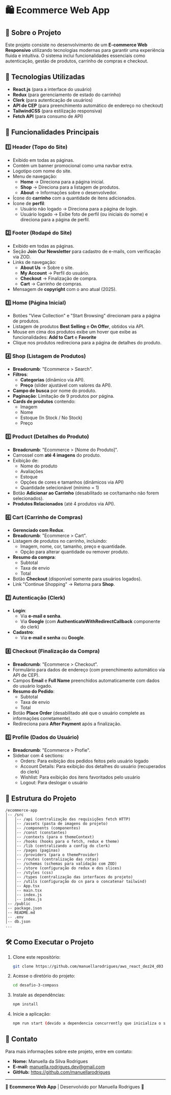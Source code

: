 # 🛍️ Ecommerce Web App

## 📌 Sobre o Projeto
Este projeto consiste no desenvolvimento de um **E-commerce Web Responsivo** utilizando tecnologias modernas para garantir uma experiência fluida e intuitiva. O sistema inclui funcionalidades essenciais como autenticação, gestão de produtos, carrinho de compras e checkout.

## 🚀 Tecnologias Utilizadas
- **React.js** (para a interface do usuário)
- **Redux** (para gerenciamento de estado do carrinho)
- **Clerk** (para autenticação de usuários)
- **API de CEP** (para preenchimento automático de endereço no checkout)
- **TailwindCSS** (para estilização responsiva)
- **Fetch API** (para consumo de API)

## 📜 Funcionalidades Principais

### 1️⃣ **Header (Topo do Site)**
- Exibido em todas as páginas.
- Contém um banner promocional como uma navbar extra.
- Logotipo com nome do site.
- Menu de navegação:
  - **Home** → Direciona para a página inicial.
  - **Shop** → Direciona para a listagem de produtos.
  - **About** → Informações sobre o desenvolvedor.
- Ícone do **carrinho** com a quantidade de itens adicionados.
- Ícone de **perfil**:
  - Usuário não logado → Direciona para a página de login.
  - Usuário logado → Exibe foto de perfil (ou iniciais do nome) e direciona para a página de perfil.

### 2️⃣ **Footer (Rodapé do Site)**
- Exibido em todas as páginas.
- Seção **Join Our Newsletter** para cadastro de e-mails, com verificação via ZOD.
- Links de navegação:
  - **About Us** → Sobre o site.
  - **My Account** → Perfil do usuário.
  - **Checkout** → Finalização de compra.
  - **Cart** → Carrinho de compras.
- Mensagem de **copyright** com o ano atual (2025).

### 3️⃣ **Home (Página Inicial)**
- Botões "View Collection" e "Start Browsing" direcionam para a página de produtos.
- Listagem de produtos **Best Selling** e **On Offer**, obtidos via API.
- Mouse em cima dos produtos exibe um hover que exibe as funcionalidades: **Add to Cart** e **Favorite**
- Clique nos produtos redireciona para a página de detalhes do produto.

### 4️⃣ **Shop (Listagem de Produtos)**
- **Breadcrumb**: "Ecommerce > Search".
- **Filtros**:
  - **Categorias** (dinâmico via API).
  - **Preço** (slider ajustável com valores da API).
- **Campo de busca** por nome do produto.
- **Paginação**: Limitação de 9 produtos por página.
- **Cards de produtos** contendo:
  - Imagem
  - Nome
  - Estoque (In Stock / No Stock)
  - Preço

### 5️⃣ **Product (Detalhes do Produto)**
- **Breadcrumb**: "Ecommerce > [Nome do Produto]".
- Carrossel com **até 4 imagens** do produto.
- Exibição de:
  - Nome do produto
  - Avaliações
  - Estoque
  - Opções de cores e tamanhos (dinâmicos via API)
  - Quantidade selecionável (mínimo = 1)
- Botão **Adicionar ao Carrinho** (desabilitado se cor/tamanho não forem selecionados).
- **Produtos Relacionados** (até 4 produtos via API).

### 6️⃣ **Cart (Carrinho de Compras)**
- **Gerenciado com Redux**.
- **Breadcrumb**: "Ecommerce > Cart".
- Listagem de produtos no carrinho, incluindo:
  - Imagem, nome, cor, tamanho, preço e quantidade.
  - Opção para alterar quantidade ou remover produto.
- **Resumo da compra**:
  - Subtotal
  - Taxa de envio
  - Total
- Botão **Checkout** (disponível somente para usuários logados).
- Link "Continue Shopping" → Retorna para **Shop**.

### 7️⃣ **Autenticação (Clerk)**
- **Login**:
  - Via **e-mail e senha**.
  - Via **Google** (com **AuthenticateWithRedirectCallback** componente do clerk)
- **Cadastro**:
  - Via **e-mail e senha** ou **Google**.

### 8️⃣ **Checkout (Finalização da Compra)**
- **Breadcrumb**: "Ecommerce > Checkout".
- Formulário para dados de endereço (com preenchimento automático via API de CEP).
- Campos **Email** e **Full Name** preenchidos automaticamente com dados do usuário logado.
- **Resumo do Pedido**:
  - Subtotal
  - Taxa de envio
  - Total
- Botão **Place Order** (desabilitado até que o usuário complete as informações corretamente).
- Redireciona para **After Payment** após a finalização.

### 5️⃣ **Profile (Dados do Usuário)**
- **Breadcrumb**: "Ecommerce > Profie".
- Sidebar com 4 sections:
  - Orders: Para exibição dos pedidos feitos pelo usuário logado
  - Account Details: Para exibição dos detalhes do usuário (recuperados do clerk)
  - Wishlist: Para exibição dos itens favoritados pelo usuário
  - Logout: Para deslogar o usuário

## 📂 Estrutura do Projeto
```
/ecommerce-app
│-- /src
│   │-- /api (centralização das requisições fetch HTTP)
│   │-- /assets (pasta de imagens do projeto)
│   │-- /components (componentes)
│   │-- /const (constantes)
│   │-- /contexts (para o themeContext)
│   │-- /hooks (hooks para o fetch, redux e theme)
│   │-- /lib (centralizando a config do clerk)
│   │-- /pages (paginas)
│   │-- /providers (para o themeProvider)
│   │-- /routes (centralização das rotas)
│   │-- /schemas (schemas para validação com ZOD)
│   │-- /store (configuração do redux e dos slices)
│   │-- /styles (css)
│   │-- /types (centralização das interfaces do projeto)
│   │-- /utils (configuração do cn para o concatenar tailwind)
│   │-- App.tsx
│   │-- main.tsx
│   │-- index.js
│   │-- index.js
│-- /public
│-- package.json
│-- README.md
│-- .env
│-- db.json
...
```

## 🛠️ Como Executar o Projeto
1. Clone este repositório:
   ```sh
   git clone https://github.com/manuellarodrigues/aws_react_dez24_d03
   ```
2. Acesse o diretório do projeto:
   ```sh
   cd desafio-3-compass
   ```
3. Instale as dependências:
   ```sh
   npm install
   ```
4. Inicie a aplicação:
   ```sh
   npm run start (devido a dependencia concurrently que inicializa o server junto)
   ```

## 📧 Contato
Para mais informações sobre este projeto, entre em contato:
- **Nome:** Manuella da Silva Rodrigues
- **E-mail:** manuella.rodrigues.dev@gmail.com
- **GitHub:** https://github.com/manuellarodrigues

---

🛒 **Ecommerce Web App** | Desenvolvido por Manuella Rodrigues 🚀

